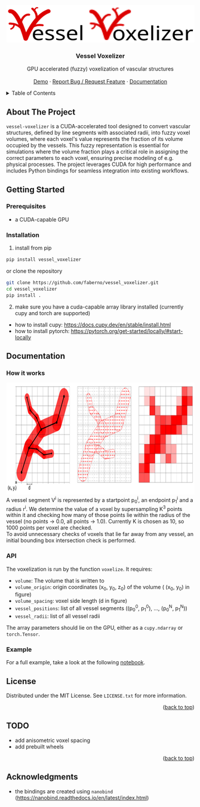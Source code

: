 
<a id="readme-top"></a>
<!--
README Template from: https://github.com/othneildrew/Best-README-Template
-->

<!-- PROJECT LOGO -->
<br />
<div align="center">
  <a>
    <img src="https://github.com/faberno/vessel_voxelizer/blob/main/files/logo.svg" alt="Logo" width="1000" height="100">
  </a>

  <h3 align="center">Vessel Voxelizer</h3>

  <p align="center">
    GPU accelerated (fuzzy) voxelization of vascular structures
    <br /><br />
    <a href="example/example.ipynb">Demo</a>
    ·
    <a href="https://github.com/faberno/vessel_voxelizer/issues">Report Bug / Request Feature</a>
    ·
    <a href="#documentation">Documentation</a>
  </p>
</div>



<!-- TABLE OF CONTENTS -->
<details>
  <summary>Table of Contents</summary>
  <ol>
    <li>
      <a href="#about-the-project">About The Project</a>
    </li>
    <li>
      <a href="#getting-started">Getting Started</a>
      <ul>
        <li><a href="#prerequisites">Prerequisites</a></li>
        <li><a href="#installation">Installation</a></li>
      </ul>
    </li>
    <li>
      <a href="#documentation">Documentation</a>
      <ul>
        <li><a href="#how it works">How it works</a></li>
        <li><a href="#API">Installation</a></li>
        <li><a href="#API">Example</a></li>
      </ul>
    </li>
    <li><a href="#license">License</a></li>
    <li><a href="#acknowledgments">Acknowledgments</a></li>
  </ol>
</details>



<!-- ABOUT THE PROJECT -->
## About The Project
`vessel-voxelizer` is a CUDA-accelerated tool designed to convert vascular structures, defined by line segments with associated radii, into fuzzy voxel volumes, where
each voxel's value represents the fraction of its volume occupied by the vessels. This fuzzy representation is essential for simulations where the volume fraction plays 
a critical role in assigning the correct parameters to each voxel, ensuring precise modeling of e.g. physical processes. 
The project leverages CUDA for high performance and includes Python bindings for seamless integration into existing workflows.

<!-- GETTING STARTED -->
## Getting Started

### Prerequisites
- a CUDA-capable GPU

### Installation
1) install from pip 
```bash
pip install vessel_voxelizer
```
or clone the repository
```bash
git clone https://github.com/faberno/vessel_voxelizer.git
cd vessel_voxelizer
pip install .
```
2) make sure you have a cuda-capable array library installed (currently cupy and torch are supported)
- how to install cupy: https://docs.cupy.dev/en/stable/install.html
- how to install pytorch: https://pytorch.org/get-started/locally/#start-locally


<!-- USAGE EXAMPLES -->
## Documentation

### How it works

<div align="center">
  <a>
    <img src="files/howitworks.svg" alt="how_it_works" height="300">
  </a>
</div>
A vessel segment V<sup>i</sup> is represented by a startpoint p<sub>0</sub><sup>i</sup>, an endpoint p<sub>1</sub><sup>i</sup> and a radius r<sup>i</sup>.
We determine the value of a voxel by supersampling K<sup>3</sup> points within it and checking how many of those points lie within the radius of the vessel (no points -> 0.0, all points -> 1.0). Currently K is chosen as 10, so 1000 points per voxel are checked.<br>
To avoid unnecessary checks of voxels that lie far away from any vessel, an initial bounding box intersection check is performed.

### API
The voxelization is run by the function `voxelize`. It requires:
- `volume`: The volume that is written to
- `volume_origin`: origin coordinates (x<sub>0</sub>, y<sub>0</sub>, z<sub>0</sub>) of the volume  ( (x<sub>0</sub>, y<sub>0</sub>) in figure)
- `volume_spacing`: voxel side length (d in figure)
- `vessel_positions`: list of all vessel segments ((p<sub>0</sub><sup>0</sup>, p<sub>1</sub><sup>0</sup>), ..., (p<sub>0</sub><sup>N</sup>, p<sub>1</sub><sup>N</sup>))
- `vessel_radii`: list of all vessel radii

The array parameters should lie on the GPU, either as a `cupy.ndarray` or `torch.Tensor`.

### Example
For a full example, take a look at the following [notebook](example/example.ipynb).

<!-- LICENSE -->
## License

Distributed under the MIT License. See `LICENSE.txt` for more information.

<p align="right">(<a href="#readme-top">back to top</a>)</p>

## TODO
- add anisometric voxel spacing
- add prebuilt wheels

<p align="right">(<a href="#readme-top">back to top</a>)</p>

<!-- ACKNOWLEDGMENTS -->
## Acknowledgments
- the bindings are created using `nanobind` (https://nanobind.readthedocs.io/en/latest/index.html)

